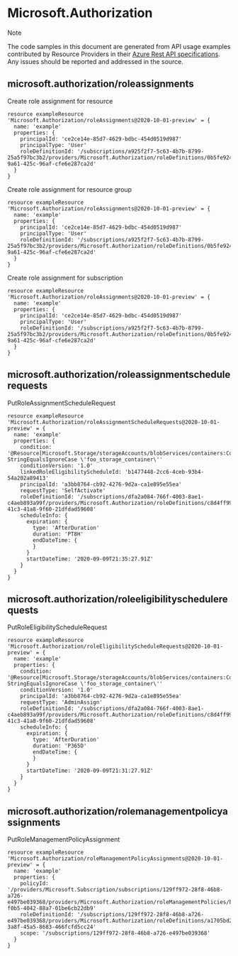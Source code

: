 # Microsoft.Authorization
  
> [!NOTE]
> The code samples in this document are generated from API usage examples contributed by Resource Providers in their [Azure Rest API specifications](https://github.com/Azure/azure-rest-api-specs). Any issues should be reported and addressed in the source.


## microsoft.authorization/roleassignments

Create role assignment for resource
```bicep
resource exampleResource 'Microsoft.Authorization/roleAssignments@2020-10-01-preview' = {
  name: 'example'
  properties: {
    principalId: 'ce2ce14e-85d7-4629-bdbc-454d0519d987'
    principalType: 'User'
    roleDefinitionId: '/subscriptions/a925f2f7-5c63-4b7b-8799-25a5f97bc3b2/providers/Microsoft.Authorization/roleDefinitions/0b5fe924-9a61-425c-96af-cfe6e287ca2d'
  }
}
```

Create role assignment for resource group
```bicep
resource exampleResource 'Microsoft.Authorization/roleAssignments@2020-10-01-preview' = {
  name: 'example'
  properties: {
    principalId: 'ce2ce14e-85d7-4629-bdbc-454d0519d987'
    principalType: 'User'
    roleDefinitionId: '/subscriptions/a925f2f7-5c63-4b7b-8799-25a5f97bc3b2/providers/Microsoft.Authorization/roleDefinitions/0b5fe924-9a61-425c-96af-cfe6e287ca2d'
  }
}
```

Create role assignment for subscription
```bicep
resource exampleResource 'Microsoft.Authorization/roleAssignments@2020-10-01-preview' = {
  name: 'example'
  properties: {
    principalId: 'ce2ce14e-85d7-4629-bdbc-454d0519d987'
    principalType: 'User'
    roleDefinitionId: '/subscriptions/a925f2f7-5c63-4b7b-8799-25a5f97bc3b2/providers/Microsoft.Authorization/roleDefinitions/0b5fe924-9a61-425c-96af-cfe6e287ca2d'
  }
}
```

## microsoft.authorization/roleassignmentschedulerequests

PutRoleAssignmentScheduleRequest
```bicep
resource exampleResource 'Microsoft.Authorization/roleAssignmentScheduleRequests@2020-10-01-preview' = {
  name: 'example'
  properties: {
    condition: '@Resource[Microsoft.Storage/storageAccounts/blobServices/containers:ContainerName] StringEqualsIgnoreCase \'foo_storage_container\''
    conditionVersion: '1.0'
    linkedRoleEligibilityScheduleId: 'b1477448-2cc6-4ceb-93b4-54a202a89413'
    principalId: 'a3bb8764-cb92-4276-9d2a-ca1e895e55ea'
    requestType: 'SelfActivate'
    roleDefinitionId: '/subscriptions/dfa2a084-766f-4003-8ae1-c4aeb893a99f/providers/Microsoft.Authorization/roleDefinitions/c8d4ff99-41c3-41a8-9f60-21dfdad59608'
    scheduleInfo: {
      expiration: {
        type: 'AfterDuration'
        duration: 'PT8H'
        endDateTime: {
        }
      }
      startDateTime: '2020-09-09T21:35:27.91Z'
    }
  }
}
```

## microsoft.authorization/roleeligibilityschedulerequests

PutRoleEligibilityScheduleRequest
```bicep
resource exampleResource 'Microsoft.Authorization/roleEligibilityScheduleRequests@2020-10-01-preview' = {
  name: 'example'
  properties: {
    condition: '@Resource[Microsoft.Storage/storageAccounts/blobServices/containers:ContainerName] StringEqualsIgnoreCase \'foo_storage_container\''
    conditionVersion: '1.0'
    principalId: 'a3bb8764-cb92-4276-9d2a-ca1e895e55ea'
    requestType: 'AdminAssign'
    roleDefinitionId: '/subscriptions/dfa2a084-766f-4003-8ae1-c4aeb893a99f/providers/Microsoft.Authorization/roleDefinitions/c8d4ff99-41c3-41a8-9f60-21dfdad59608'
    scheduleInfo: {
      expiration: {
        type: 'AfterDuration'
        duration: 'P365D'
        endDateTime: {
        }
      }
      startDateTime: '2020-09-09T21:31:27.91Z'
    }
  }
}
```

## microsoft.authorization/rolemanagementpolicyassignments

PutRoleManagementPolicyAssignment
```bicep
resource exampleResource 'Microsoft.Authorization/roleManagementPolicyAssignments@2020-10-01-preview' = {
  name: 'example'
  properties: {
    policyId: '/providers/Microsoft.Subscription/subscriptions/129ff972-28f8-46b8-a726-e497be039368/providers/Microsoft.Authorization/roleManagementPolicies/b959d571-f0b5-4042-88a7-01be6cb22db9'
    roleDefinitionId: '/subscriptions/129ff972-28f8-46b8-a726-e497be039368/providers/Microsoft.Authorization/roleDefinitions/a1705bd2-3a8f-45a5-8683-466fcfd5cc24'
    scope: '/subscriptions/129ff972-28f8-46b8-a726-e497be039368'
  }
}
```
